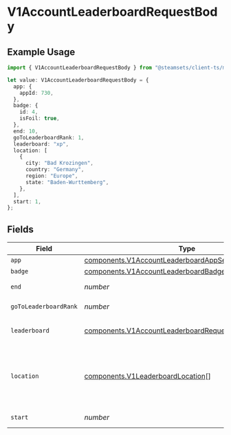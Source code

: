 # V1AccountLeaderboardRequestBody

## Example Usage

```typescript
import { V1AccountLeaderboardRequestBody } from "@steamsets/client-ts/models/components";

let value: V1AccountLeaderboardRequestBody = {
  app: {
    appId: 730,
  },
  badge: {
    id: 4,
    isFoil: true,
  },
  end: 10,
  goToLeaderboardRank: 1,
  leaderboard: "xp",
  location: [
    {
      city: "Bad Krozingen",
      country: "Germany",
      region: "Europe",
      state: "Baden-Wurttemberg",
    },
  ],
  start: 1,
};
```

## Fields

| Field                                                                                                                          | Type                                                                                                                           | Required                                                                                                                       | Description                                                                                                                    | Example                                                                                                                        |
| ------------------------------------------------------------------------------------------------------------------------------ | ------------------------------------------------------------------------------------------------------------------------------ | ------------------------------------------------------------------------------------------------------------------------------ | ------------------------------------------------------------------------------------------------------------------------------ | ------------------------------------------------------------------------------------------------------------------------------ |
| `app`                                                                                                                          | [components.V1AccountLeaderboardAppSearch](../../models/components/v1accountleaderboardappsearch.md)                           | :heavy_minus_sign:                                                                                                             | N/A                                                                                                                            |                                                                                                                                |
| `badge`                                                                                                                        | [components.V1AccountLeaderboardBadgeSearch](../../models/components/v1accountleaderboardbadgesearch.md)                       | :heavy_minus_sign:                                                                                                             | N/A                                                                                                                            |                                                                                                                                |
| `end`                                                                                                                          | *number*                                                                                                                       | :heavy_minus_sign:                                                                                                             | The end index                                                                                                                  | 10                                                                                                                             |
| `goToLeaderboardRank`                                                                                                          | *number*                                                                                                                       | :heavy_minus_sign:                                                                                                             | The rank to go to                                                                                                              | 1                                                                                                                              |
| `leaderboard`                                                                                                                  | [components.V1AccountLeaderboardRequestBodyLeaderboard](../../models/components/v1accountleaderboardrequestbodyleaderboard.md) | :heavy_check_mark:                                                                                                             | The leaderboard to get                                                                                                         | xp                                                                                                                             |
| `location`                                                                                                                     | [components.V1LeaderboardLocation](../../models/components/v1leaderboardlocation.md)[]                                         | :heavy_minus_sign:                                                                                                             | The location(s)to get the leaderboard for, otherwise global                                                                    |                                                                                                                                |
| `start`                                                                                                                        | *number*                                                                                                                       | :heavy_minus_sign:                                                                                                             | The start index                                                                                                                | 1                                                                                                                              |